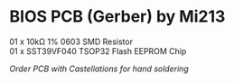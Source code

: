 # BIOS PCB (Gerber) by Mi213

01 x 10kΩ 1% 0603 SMD Resistor
<br/>01 x SST39VF040 TSOP32 Flash EEPROM Chip

*Order PCB with Castellations for hand soldering*
